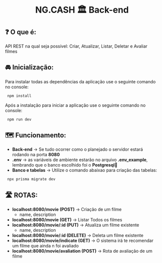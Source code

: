 <h1 align="center">NG.CASH 🏛️ Back-end</h1>


## ❓ O que é:
API REST na qual seja possível: Criar, Atualizar, Listar, Deletar e Avaliar filmes


## 🚘 Inicialização:
Para instalar todas as dependências da aplicação use o seguinte comando no console:

```sh
 npm install
```
Após a instalação para iniciar a aplicação use o seguinte comando no console:
```sh
 npm run dev
```

## 🗺️ Funcionamento:
- **Back-end** -> Se tudo ocorrer como o planejado o servidor estará rodando na porta **8080**
- **.env** -> as variáveis de ambiente estarão no arquivo **.env_example**, lembrando que o banco escolhido foi o **Postgresql**🐘
- **Banco e tabelas** -> Utilize o comando abaixao para criação das tabelas: 
```sh
 npx prisma migrate dev
```

## 🛣️ ROTAS:
- **localhost:8080/movie (POST)** -> Criação de um filme
  - name, description
- **localhost:8080/movie (GET)** -> Listar Todos os filmes
- **localhost:8080/movie/:id (PUT)** -> Atualiza um filme existente
  - name, description
- **localhost:8080/movie/:id (DELETE)** -> Deleta um filme existente
- **localhost:8080/movie/indicate (GET)** -> O sistema irá te recomendar um filme que ainda n foi avaliado
- **localhost:8080/movie/avaliation (POST)** -> Rota de avaliação de um filme


<br></br>